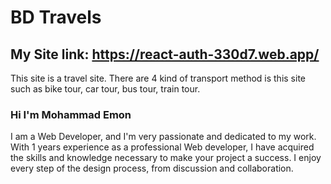 # BD Travels

## My Site link: https://react-auth-330d7.web.app/

This site is a travel site. There are 4 kind of transport method is this site such as bike tour, car tour, bus tour, train tour. 

 ### Hi I'm Mohammad Emon 
  I am a Web Developer, and I'm very passionate and dedicated to my work. With 1 years experience as a professional Web developer, I have acquired the skills and knowledge necessary to make your project a success. I enjoy every step of the design process, from discussion and collaboration.

